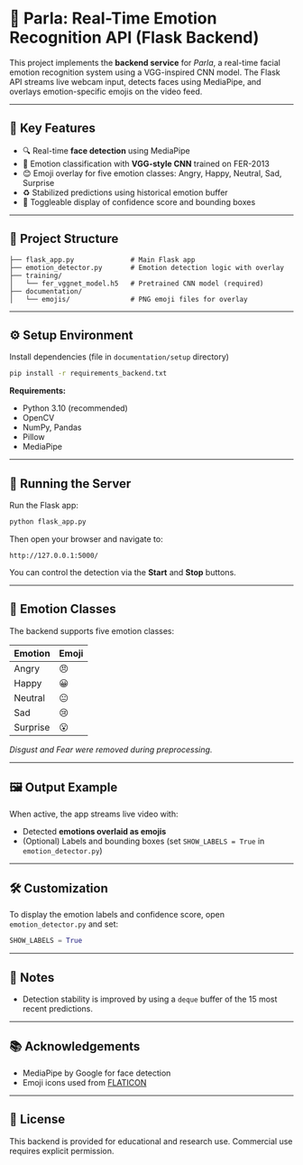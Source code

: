 # 🧠 Parla: Real-Time Emotion Recognition API (Flask Backend)

This project implements the **backend service** for *Parla*, a real-time facial emotion recognition system using a VGG-inspired CNN model. The Flask API streams live webcam input, detects faces using MediaPipe, and overlays emotion-specific emojis on the video feed.

---

## 🚀 Key Features

- 🔍 Real-time **face detection** using MediaPipe
- 🧠 Emotion classification with **VGG-style CNN** trained on FER-2013
- 😊 Emoji overlay for five emotion classes: Angry, Happy, Neutral, Sad, Surprise
- ♻️ Stabilized predictions using historical emotion buffer
- 🔧 Toggleable display of confidence score and bounding boxes

---

## 📁 Project Structure

```
├── flask_app.py              # Main Flask app
├── emotion_detector.py       # Emotion detection logic with overlay
├── training/
│   └── fer_vggnet_model.h5   # Pretrained CNN model (required)
├── documentation/
│   └── emojis/               # PNG emoji files for overlay
```

---

## ⚙️ Setup Environment

Install dependencies (file in `documentation/setup` directory)

```bash
pip install -r requirements_backend.txt
```

**Requirements:**

- Python 3.10 (recommended)
- OpenCV
- NumPy, Pandas
- Pillow
- MediaPipe

---

## 🏁 Running the Server

Run the Flask app:

```bash
python flask_app.py
```

Then open your browser and navigate to:

```
http://127.0.0.1:5000/
```

You can control the detection via the **Start** and **Stop** buttons.

---

## 🎯 Emotion Classes

The backend supports five emotion classes:

| Emotion   | Emoji    |
|-----------|----------|
| Angry     | 😠        |
| Happy     | 😀        |
| Neutral   | 😐        |
| Sad       | 😢        |
| Surprise  | 😮        |

_Disgust and Fear were removed during preprocessing._

---

## 🖼️ Output Example

When active, the app streams live video with:

- Detected **emotions overlaid as emojis**
- (Optional) Labels and bounding boxes (set `SHOW_LABELS = True` in `emotion_detector.py`)

---

## 🛠️ Customization

To display the emotion labels and confidence score, open `emotion_detector.py` and set:

```python
SHOW_LABELS = True
```

---

## 📌 Notes

- Detection stability is improved by using a `deque` buffer of the 15 most recent predictions.

---

## 📚 Acknowledgements

- MediaPipe by Google for face detection
- Emoji icons used from [FLATICON](https://www.flaticon.com/)

---

## 📝 License

This backend is provided for educational and research use. Commercial use requires explicit permission.
